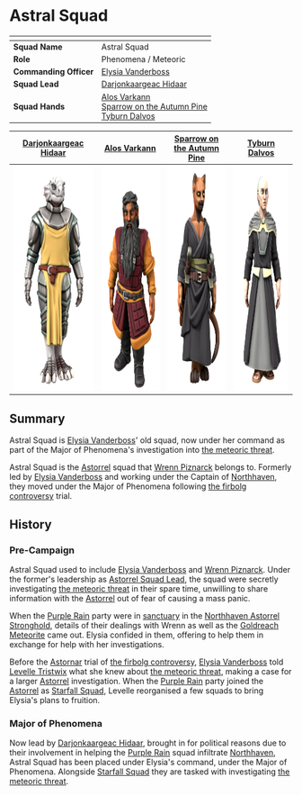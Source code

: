 # Astral Squad

| []() | |
| --- | --- |
| **Squad Name** | Astral Squad | squad.2
| **Role** | Phenomena / Meteoric |
| **Commanding Officer** | [Elysia Vanderboss](../../../characters/elysia-vanderboss.md) |
| **Squad Lead** | [Darjonkaargeac Hidaar](../../../characters/darjonkaargeac-hidaar.md) |
| **Squad Hands** | [Alos Varkann](../../../characters/alos-varkann.md)<br>[Sparrow on the Autumn Pine](../../../characters/sparrow-on-the-autumn-pine.md)<br>[Tyburn Dalvos](../../../characters/tyburn-dalvos.md) |

| [Darjonkaargeac Hidaar](../../../characters/darjonkaargeac-hidaar.md) | [Alos Varkann](../../../characters/alos-varkann.md) | [Sparrow on the Autumn Pine](../../../characters/sparrow-on-the-autumn-pine.md) | [Tyburn Dalvos](../../../characters/tyburn-dalvos.md) |
|:---:|:---:|:---:|:---:|
| <img src="https://raw.githubusercontent.com/jesskelsall/astarus-images/main/people/portraits/0a64ffd6aaf731b7.png" height="400" /> | <img src="https://raw.githubusercontent.com/jesskelsall/astarus-images/main/people/portraits/601e5a966741b4ba.png" height="400" /> | <img src="https://raw.githubusercontent.com/jesskelsall/astarus-images/main/people/portraits/41e0b0962f18eb6b.png" height="400" /> | <img src="https://raw.githubusercontent.com/jesskelsall/astarus-images/main/people/portraits/34859beef3fb999b.png" height="400" /> |

## Summary

Astral Squad is [Elysia Vanderboss](../../../characters/elysia-vanderboss.md)' old squad, now under her command as part of the Major of Phenomena's investigation into [the meteoric threat](../../../storylines/the-meteoric-threat.md).

Astral Squad is the [Astorrel](../astorrel.md) squad that [Wrenn Piznarck](../../../characters/wrenn-piznarck.md) belongs to. Formerly led by [Elysia Vanderboss](../../../characters/elysia-vanderboss.md) and working under the Captain of [Northhaven](../../../places/cities/northhaven.md), they moved under the Major of Phenomena following [the firbolg controversy](../../../storylines/ended/the-firbolg-controversy.md) trial.

## History

### Pre-Campaign

Astral Squad used to include [Elysia Vanderboss](../../../characters/elysia-vanderboss.md) and [Wrenn Piznarck](../../../characters/wrenn-piznarck.md). Under the former's leadership as [Astorrel Squad Lead](../ranks/astorrel-squad-lead.md), the squad were secretly investigating [the meteoric threat](../../../storylines/the-meteoric-threat.md) in their spare time, unwilling to share information with the [Astorrel](../astorrel.md) out of fear of causing a mass panic.

When the [Purple Rain](../../../campaigns/purple-rain.md) party were in [sanctuary](../sanctuary.md) in the [Northhaven Astorrel Stronghold](../../../places/strongholds/northhaven-astorrel-stronghold.md), details of their dealings with Wrenn as well as the [Goldreach Meteorite](../../../items/meteoric/meteorites/goldreach-meteorite.md) came out. Elysia confided in them, offering to help them in exchange for help with her investigations.

Before the [Astornar](../../astornar.md) trial of [the firbolg controversy](../../../storylines/ended/the-firbolg-controversy.md), [Elysia Vanderboss](../../../characters/elysia-vanderboss.md) told [Levelle Tristwix](../../../characters/levelle-tristwix.md) what she knew about [the meteoric threat](../../../storylines/the-meteoric-threat.md), making a case for a larger [Astorrel](../astorrel.md) investigation. When the [Purple Rain](../../../campaigns/purple-rain.md) party joined the [Astorrel](../astorrel.md) as [Starfall Squad](starfall-squad.md), Levelle reorganised a few squads to bring Elysia's plans to fruition.

### Major of Phenomena

Now lead by [Darjonkaargeac Hidaar](../../../characters/darjonkaargeac-hidaar.md), brought in for political reasons due to their involvement in helping the [Purple Rain](../../../campaigns/purple-rain.md) squad infiltrate [Northhaven](../../../places/cities/northhaven.md), Astral Squad has been placed under Elysia's command, under the Major of Phenomena. Alongside [Starfall Squad](starfall-squad.md) they are tasked with investigating [the meteoric threat](../../../storylines/the-meteoric-threat.md).
